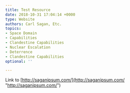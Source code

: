 ```yaml
---
title: Test Resource
date: 2018-10-31 17:04:14 +0000
type: Website
authors: Carl Sagan, Etc.
topics:
- Space Domain
- Capabilities
- Clandestine Capabilities
- Nuclear Escalation
- Deterrence
- Clandestine Capabilities
optional: ''

---
```

Link to [http://saganipsum.com/](http://saganipsum.com/ "http://saganipsum.com/")